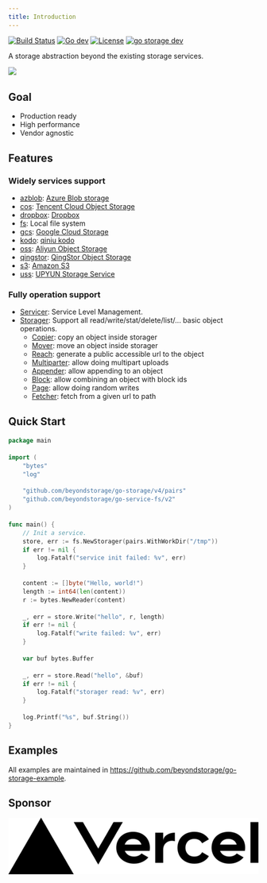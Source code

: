 ```yaml
---
title: Introduction
---
```


[![Build Status](https://github.com/beyondstorage/go-storage/workflows/Unittest/badge.svg?branch=master)](https://github.com/beyondstorage/go-storage/actions?query=workflow%3AUnittest)
[![Go dev](https://pkg.go.dev/badge/github.com/beyondstorage/go-storage?utm_source=godoc)](https://godoc.org/github.com/beyondstorage/go-storage)
[![License](https://img.shields.io/badge/license-apache%20v2-blue.svg)](https://github.com/Xuanwo/storage/blob/master/LICENSE)
[![go storage dev](https://img.shields.io/matrix/go-storage:aos.dev.svg?server_fqdn=chat.aos.dev&label=%23go-storage%3Aaos.dev&logo=matrix)](https://matrix.to/#/#go-storage:aos.dev)

A storage abstraction beyond the existing storage services.

![](/docs/go-storage/operations/operations.png)

## Goal

- Production ready
- High performance
- Vendor agnostic

## Features

### Widely services support

- [azblob](services/azblob.md): [Azure Blob storage](https://docs.microsoft.com/en-us/azure/storage/blobs/)
- [cos](services/cos.md): [Tencent Cloud Object Storage](https://cloud.tencent.com/product/cos)
- [dropbox](services/dropbox.md): [Dropbox](https://www.dropbox.com)
- [fs](services/fs.md): Local file system
- [gcs](services/gcs.md): [Google Cloud Storage](https://cloud.google.com/storage/)
- [kodo](services/kodo.md): [qiniu kodo](https://www.qiniu.com/products/kodo)
- [oss](services/oss.md): [Aliyun Object Storage](https://www.aliyun.com/product/oss)
- [qingstor](services/qingstor.md): [QingStor Object Storage](https://www.qingcloud.com/products/qingstor/)
- [s3](services/s3.md): [Amazon S3](https://aws.amazon.com/s3/)
- [uss](services/uss.md): [UPYUN Storage Service](https://www.upyun.com/products/file-storage)

### Fully operation support

- [Servicer](operations/servicer/index.md): Service Level Management.
- [Storager](operations/storager/index.md): Support all read/write/stat/delete/list/... basic object operations.
  - [Copier](operations/copy.md): copy an object inside storager
  - [Mover](operations/move.md):  move an object inside storager 
  - [Reach](operations/reach.md): generate a public accessible url to the object 
  - [Multiparter](operations/multiparter): allow doing multipart uploads 
  - [Appender](operations/appender): allow appending to an object 
  - [Block](operations/blocker): allow combining an object with block ids 
  - [Page](operations/pager): allow doing random writes
  - [Fetcher](operations/fetch.md): fetch from a given url to path

## Quick Start

```go
package main

import (
	"bytes"
	"log"

	"github.com/beyondstorage/go-storage/v4/pairs"
	"github.com/beyondstorage/go-service-fs/v2"
)

func main() {
	// Init a service.
	store, err := fs.NewStorager(pairs.WithWorkDir("/tmp"))
	if err != nil {
		log.Fatalf("service init failed: %v", err)
	}

	content := []byte("Hello, world!")
	length := int64(len(content))
	r := bytes.NewReader(content)

	_, err = store.Write("hello", r, length)
	if err != nil {
		log.Fatalf("write failed: %v", err)
	}

	var buf bytes.Buffer

	_, err = store.Read("hello", &buf)
	if err != nil {
		log.Fatalf("storager read: %v", err)
	}

	log.Printf("%s", buf.String())
}
```

## Examples

All examples are maintained in <https://github.com/beyondstorage/go-storage-example>.

## Sponsor

<a href="https://vercel.com?utm_source=beyondstorage&utm_campaign=oss">
    <img src="/img/vercel_logo_dark.svg" />
</a>

